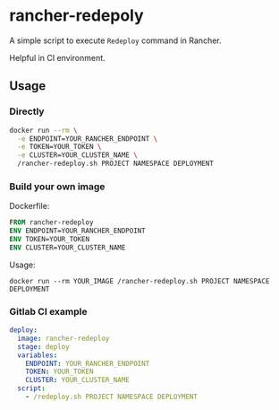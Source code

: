 # rancher-redepoly

A simple script to execute `Redeploy` command in Rancher.

Helpful in CI environment.

## Usage

### Directly

```bash
docker run --rm \
  -e ENDPOINT=YOUR_RANCHER_ENDPOINT \
  -e TOKEN=YOUR_TOKEN \
  -e CLUSTER=YOUR_CLUSTER_NAME \
  /rancher-redeploy.sh PROJECT NAMESPACE DEPLOYMENT
```

### Build your own image

Dockerfile:

```dockerfile
FROM rancher-redeploy
ENV ENDPOINT=YOUR_RANCHER_ENDPOINT
ENV TOKEN=YOUR_TOKEN
ENV CLUSTER=YOUR_CLUSTER_NAME
```

Usage:

`docker run --rm YOUR_IMAGE /rancher-redeploy.sh PROJECT NAMESPACE DEPLOYMENT`

### Gitlab CI example

```yaml
deploy:
  image: rancher-redeploy
  stage: deploy
  variables:
    ENDPOINT: YOUR_RANCHER_ENDPOINT
    TOKEN: YOUR_TOKEN
    CLUSTER: YOUR_CLUSTER_NAME
  script:
    - /redeploy.sh PROJECT NAMESPACE DEPLOYMENT
```

